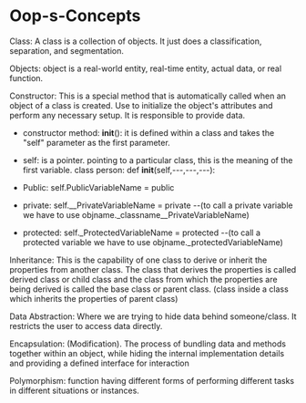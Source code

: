 # Oop-s-Concepts

Class: A class is a collection of objects. It just does a classification, separation, and segmentation.

Objects: object is a real-world entity, real-time entity, actual data, or real function.

Constructor: This is a special method that is automatically called when an object of a class is created. Use to initialize the object's attributes and perform any necessary setup. It is responsible to provide data.
- constructor method:  __init__():  it is defined within a class and takes the "self" parameter as the first parameter.
- self: is a pointer. pointing to a particular class, this is the meaning of the first variable.
  class person:
      def __init__(self,---,---,---):

- Public: self.PublicVariableName = public
- private: self.__PrivateVariableName = private --(to call a private variable we have to use objname._classname__PrivateVariableName)
- protected: self._ProtectedVariableName = protected  --(to call a protected variable we have to use objname._protectedVariableName)

Inheritance: This is the capability of one class to derive or inherit the properties from another class. The class that derives the properties is called derived class or child class and the class from which the properties are being derived is called the base class or parent class. (class inside a class which inherits the properties of parent class)

Data Abstraction: Where we are trying to hide data behind someone/class. It restricts the user to access data directly.

Encapsulation: (Modification). The process of bundling data and methods together within an object, while hiding the internal implementation details and providing a defined interface for interaction

Polymorphism: function having different forms of performing different tasks in different situations or instances.

